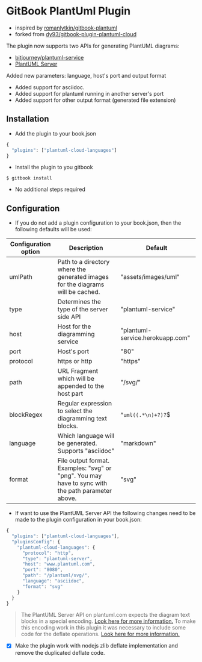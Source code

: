 # GitBook PlantUml Plugin

* inspired by [romanlytkin/gitbook-plantuml](https://github.com/romanlytkin/gitbook-plantuml)
* forked from [dy93/gitbook-plugin-plantuml-cloud](https://github.com/dy93/gitbook-plugin-plantuml-cloud)

The plugin now supports two APIs for generating PlantUML diagrams:
* [bitjourney/plantuml-service](https://github.com/bitjourney/plantuml-service)
* [PlantUML Server](http://www.plantuml.com/plantuml/)

Added new parameters: language, host's port and output format
* Added support for asciidoc.
* Added support for plantuml running in another server's port
* Added support for other output format (generated file extension)

## Installation

* Add the plugin to your book.json

```js
{
  "plugins": ["plantuml-cloud-languages"]
}
```

* Install the plugin to you gitbook

```$ gitbook install```

* No additional steps required

## Configuration

* If you do not add a plugin configuration to your book.json, then the following defaults will be used:

| Configuration option | Description | Default |
| -------------------- | ----------- | ------- |
| umlPath | Path to a directory where the generated images for the diagrams will be cached. | "assets/images/uml" |
| type | Determines the type of the server side API | "plantuml-service" |
| host | Host for the diagramming service | "plantuml-service.herokuapp.com" |
| port | Host's port | "80" |
| protocol | https or http | "https" |
| path | URL Fragment which will be appended to the host part | "/svg/" |
| blockRegex | Regular expression to select the diagramming text blocks. | ^```uml((.*\n)+?)?```$ |
| language | Which language will be generated. Supports "asciidoc" | "markdown" |
| format | File output format. Examples: "svg" or "png". You may have to sync with the path parameter above. | "svg" |

* If want to use the PlantUML Server API the following changes need to be made to the plugin configuration in your book.json:

```js
{
  "plugins": ["plantuml-cloud-languages"],
  "pluginsConfig": {
    "plantuml-cloud-languages": {
      "protocol": "http",
      "type": "plantuml-server",
      "host": "www.plantuml.com",
      "port": "8080",
      "path": "/plantuml/svg/",
      "language": "asciidoc",
      "format": "svg"
    }
  }
}
```

> The PlantUML Server API on plantuml.com expects the diagram text blocks in a special encoding. [Look here for more information.](http://plantuml.com/pte)
> To make this encoding work in this plugin it was necessary to include some code for the deflate operations. [Look here for more information.](https://github.com/johan/js-deflate)

* [x] Make the plugin work with nodejs zlib deflate implementation and remove the duplicated deflate code.
